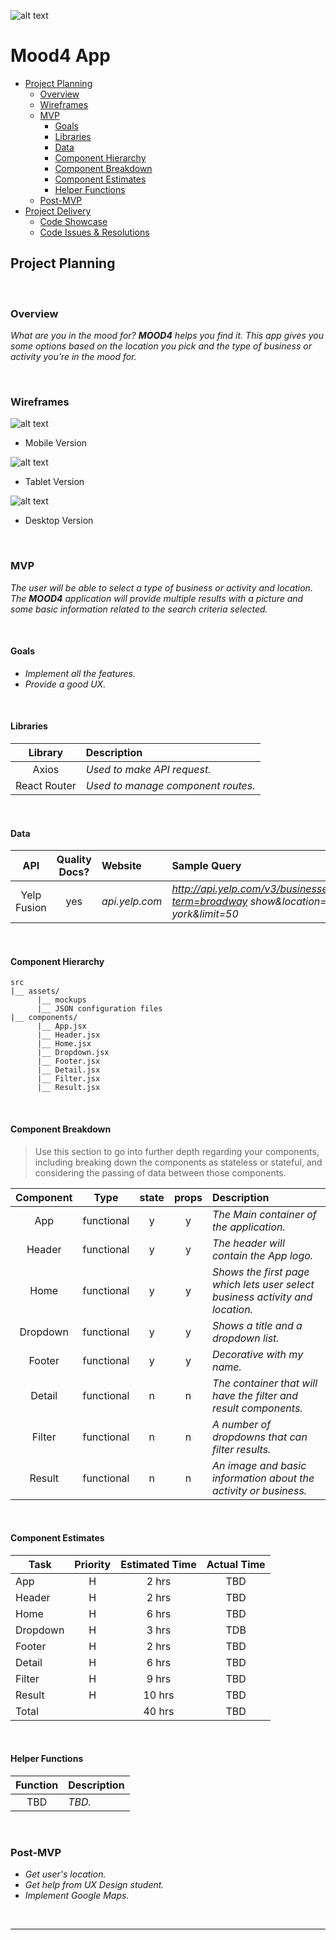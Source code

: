 ![alt text](https://i2.wp.com/brightestyoungthings.com/wp-content/uploads/2017/10/tumblr_static_tumblr_static__640.gif?resize=540%2C304&quality=100 "space gif")
# Mood4 App

- [Project Planning](#Project-Planning)
  - [Overview](#Overview)
  - [Wireframes](#Wireframes)
  - [MVP](#MVP)
    - [Goals](#Goals)
    - [Libraries](#Libraries)
    - [Data](#Data)
    - [Component Hierarchy](#Component-Hierarchy)
    - [Component Breakdown](#Component-Breakdown)
    - [Component Estimates](#Component-Estimates)
    - [Helper Functions](#Helper-Functions)
  - [Post-MVP](#Post-MVP)
- [Project Delivery](#Project-Delivery)
  - [Code Showcase](#Code-Showcase)
  - [Code Issues & Resolutions](#Code-Issues--Resolutions)

## Project Planning

<br>

### Overview

_What are you in the mood for? **MOOD4** helps you find it. This app gives you some options based on the location you pick and the type of business or activity you’re in the mood for._

<br>

### Wireframes

![alt text](https://i.imgur.com/5ZpfaNW.png "mobile mockup")

- Mobile Version

![alt text](https://i.imgur.com/cis2Kp4.png "tablet mockup")

- Tablet Version

![alt text](https://i.imgur.com/RiGUmxs.png "desktop mockup")

- Desktop Version

<br>

### MVP

_The user will be able to select a type of business or activity and location. The **MOOD4** application will provide multiple results with a picture and some basic information related to the search criteria selected._

<br>

#### Goals

- _Implement all the features._
- _Provide a good UX._

<br>

#### Libraries

|     Library      | Description                                |
| :--------------: | :----------------------------------------- |
|   Axios   | _Used to make API request._ |
|   React Router   | _Used to manage component routes._ |

<br>

#### Data

|    API     | Quality Docs? | Website       | Sample Query                            |
| :--------: | :-----------: | :------------ | :-------------------------------------- |
| Yelp Fusion|      yes      | _api.yelp.com_ | _http://api.yelp.com/v3/businesses/search?term=broadway show&location=new-york&limit=50_ |

<br>

#### Component Hierarchy

```
src
|__ assets/
      |__ mockups
      |__ JSON configuration files
|__ components/
      |__ App.jsx
      |__ Header.jsx
      |__ Home.jsx
      |__ Dropdown.jsx
      |__ Footer.jsx
      |__ Detail.jsx
      |__ Filter.jsx
      |__ Result.jsx
```

<br>

#### Component Breakdown

> Use this section to go into further depth regarding your components, including breaking down the components as stateless or stateful, and considering the passing of data between those components.

|  Component   |    Type    | state | props | Description                                                      |
| :----------: | :--------: | :---: | :---: | :--------------------------------------------------------------- |
|      App     | functional |   y   |   y   | _The Main container of the application._               |
|    Header    | functional |   y   |   y   | _The header will contain the App logo._               |
|  Home  | functional |   y   |   y   | _Shows the first page which lets user select business activity and location._       |
|   Dropdown    |   functional    |   y   |   y   | _Shows a title and a dropdown list._      |
|    Footer    | functional |   y   |   y   | _Decorative with my name._ |
|    Detail    | functional |   n   |   n   | _The container that will have the filter and result components._               |
|    Filter    | functional |   n   |   n   | _A number of dropdowns that can filter results._              |
|    Result    | functional |   n   |   n   | _An image and basic information about the activity or business._              |

<br>

#### Component Estimates

| Task                | Priority | Estimated Time | Actual Time |
| ------------------- | :------: | :------------: | :---------: |
| App                 |    H     |     2 hrs      |     TBD     |
| Header              |    H     |     2 hrs      |     TBD     |
| Home                |    H     |     6 hrs      |     TBD     |
| Dropdown            |    H     |     3 hrs      |     TDB     |
| Footer              |    H     |     2 hrs      |     TBD     |
| Detail              |    H     |     6 hrs      |     TBD     |
| Filter              |    H     |     9 hrs      |     TBD     |
| Result              |    H     |     10 hrs     |     TBD     |
| Total               |          |     40 hrs     |     TBD     |

<br>

#### Helper Functions

|  Function  | Description                                |
| :--------: | :----------------------------------------- |
| TBD | _TBD._ |

<br>

### Post-MVP

- _Get user's location._
- _Get help from UX Design student._
- _Implement Google Maps._


<br>

***
<!-- 
## Project Delivery

### Code Showcase

> Use this section to include a brief code snippet of functionality that you are proud of and a brief description.

### Code Issues & Resolutions

> Use this section to list of all major issues encountered and their resolution, if you'd like. -->